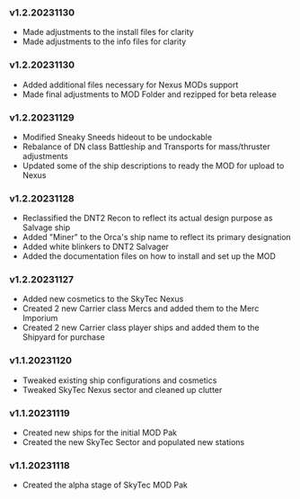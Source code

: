 ### v1.2.20231130
- Made adjustments to the install files for clarity
- Made adjustments to the info files for clarity

### v1.2.20231130
- Added additional files necessary for Nexus MODs support
- Made final adjustments to MOD Folder and rezipped for beta release
### v1.2.20231129
- Modified Sneaky Sneeds hideout to be undockable
- Rebalance of DN class Battleship and Transports for mass/thruster adjustments
- Updated some of the ship descriptions to ready the MOD for upload to Nexus

### v1.2.20231128
- Reclassified the DNT2 Recon to reflect its actual design purpose as Salvage ship
- Added "Miner" to the Orca's ship name to reflect its primary designation
- Added white blinkers to DNT2 Salvager
- Added the documentation files on how to install and set up the MOD

### v1.2.20231127
- Added new cosmetics to the SkyTec Nexus
- Created 2 new Carrier class Mercs and added them to the Merc Imporium
- Created 2 new Carrier class player ships and added them to the Shipyard for purchase

### v1.1.20231120
- Tweaked existing ship configurations and cosmetics
- Tweaked SkyTec Nexus sector and cleaned up clutter

### v1.1.20231119
- Created new ships for the initial MOD Pak
- Created the new SkyTec Sector and populated new stations

### v1.1.20231118
- Created the alpha stage of SkyTec MOD Pak